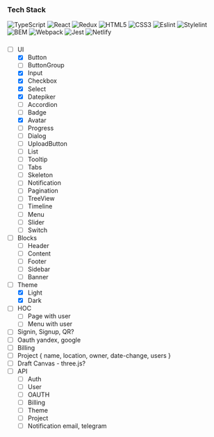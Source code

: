 ### Tech Stack
![TypeScript](https://img.shields.io/badge/-TypeScript-black?style=flat-square&logo=typescript)
![React](https://img.shields.io/badge/-React-black?style=flat-square&logo=react)
![Redux](https://img.shields.io/badge/-Redux-black?style=flat-square&logo=redux)
![HTML5](https://img.shields.io/badge/-HTML5-black?style=flat-square&logo=html5&logoColor=white)
![CSS3](https://img.shields.io/badge/-CSS3-black?style=flat-square&logo=css3)
![Eslint](https://img.shields.io/badge/-Eslint-black?style=flat-square&logo=eslint)
![Stylelint](https://img.shields.io/badge/-Stylelint-black?style=flat-square&logo=stylelint)
![BEM](https://img.shields.io/badge/-BEM-black?style=flat-square&logo=bem)
![Webpack](https://img.shields.io/badge/-Webpack-black?style=flat-square&logo=webpack)
![Jest](https://img.shields.io/badge/-Jest-black?style=flat-square&logo=jest)
![Netlify](https://img.shields.io/badge/-Netlify-black?style=flat-square&logo=netlify)
###

- [ ] UI
  - [X] Button
  - [ ] ButtonGroup
  - [X] Input
  - [X] Checkbox
  - [X] Select
  - [X] Datepiker
  - [ ] Accordion
  - [ ] Badge
  - [X] Avatar
  - [ ] Progress
  - [ ] Dialog
  - [ ] UploadButton
  - [ ] List
  - [ ] Tooltip
  - [ ] Tabs
  - [ ] Skeleton
  - [ ] Notification
  - [ ] Pagination
  - [ ] TreeView
  - [ ] Timeline
  - [ ] Menu
  - [ ] Slider
  - [ ] Switch
- [ ] Blocks
  - [ ] Header
  - [ ] Content
  - [ ] Footer
  - [ ] Sidebar
  - [ ] Banner
- [ ] Theme
  - [X] Light
  - [X] Dark
- [ ] HOC
  - [ ] Page with user
  - [ ] Menu with user
- [ ] Signin, Signup, QR?
- [ ] Oauth yandex, google
- [ ] Billing
- [ ] Project { name, location, owner, date-change, users }
- [ ] Draft Canvas - three.js?
- [ ] API
  - [ ] Auth
  - [ ] User
  - [ ] OAUTH
  - [ ] Billing
  - [ ] Theme
  - [ ] Project
  - [ ] Notification email, telegram
